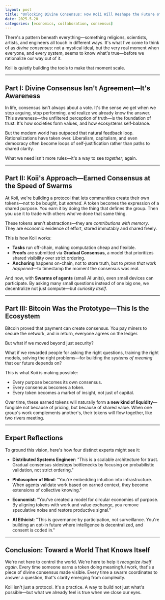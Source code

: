 ```yaml
---
layout: post
title: "Unlocking Divine Consensus: How Koii Will Reshape the Future of Cooperation"
date: 2025-5-20
categories: [economics, collaboration, consensus]
---
```


There's a pattern beneath everything—something religions, scientists, artists, and engineers all touch in different ways. It's what I've come to think of as *divine consensus*: not a mystical ideal, but the very real moment when everyone, and every system, seems to know what's true—before we rationalize our way out of it.

<!--more-->

Koii is quietly building the tools to make that moment scale.

---

## **Part I: Divine Consensus Isn't Agreement—It's Awareness**

In life, consensus isn't always about a vote. It's the sense we get when we stop arguing, stop performing, and realize we already know the answer. This awareness—the unfiltered perception of truth—is the foundation of trust. It's how societies form values, and how ecosystems self-balance.

But the modern world has outpaced that natural feedback loop. Rationalizations have taken over. Liberalism, capitalism, and even democracy often become loops of self-justification rather than paths to shared clarity.

What we need isn't more rules—it's a way to see *together*, again.

---

## **Part II: Koii's Approach—Earned Consensus at the Speed of Swarms**

At Koii, we're building a protocol that lets communities create their own tokens—not to be bought, but *earned*. A token becomes the expression of a shared purpose. You earn it by doing the thing that defines the group. Then you use it to trade with others who've done that same thing.

These tokens aren't abstractions—they are *contributions with memory*. They are economic evidence of effort, stored immutably and shared freely.

This is how Koii works:

* **Tasks** run off-chain, making computation cheap and flexible.
* **Proofs** are submitted via **Gradual Consensus**, a model that prioritizes shared visibility over strict ordering.
* **Anchoring** happens on-chain, not to store truth, but to *prove that work happened*—to timestamp the moment the consensus was real.

And now, with **Swarms of agents** (small AI units), even small devices can participate. By asking many small questions instead of one big one, we decentralize not just compute—but *curiosity itself*.

---

## **Part III: Bitcoin Was the Prototype—This Is the Ecosystem**

Bitcoin proved that payment can create consensus. You pay miners to secure the network, and in return, everyone agrees on the ledger.

But what if we moved beyond just security?

What if we rewarded people for asking the right questions, training the right models, solving the right problems—for building the *systems of meaning* that our future depends on?

This is what Koii is making possible:

* Every purpose becomes its own consensus.
* Every consensus becomes a token.
* Every token becomes a market of insight, not just of capital.

Over time, these earned tokens will naturally form **a new kind of liquidity**—fungible not because of pricing, but because of shared value. When one group's work complements another's, their tokens will flow together, like two rivers meeting.

---

## **Expert Reflections**

To ground this vision, here's how four distinct experts might see it:

* **Distributed Systems Engineer**: "This is a scalable architecture for trust. Gradual consensus sidesteps bottlenecks by focusing on probabilistic validation, not strict ordering."

* **Philosopher of Mind**: "You're embedding intuition into infrastructure. When agents validate work based on earned context, they become extensions of collective knowing."

* **Economist**: "You've created a model for circular economies of purpose. By aligning tokens with work and value exchange, you remove speculative noise and restore productive signal."

* **AI Ethicist**: "This is governance by participation, not surveillance. You're building an opt-in future where intelligence is decentralized, and consent is coded in."

---

## **Conclusion: Toward a World That Knows Itself**

We're not here to control the world. We're here to help it *recognize itself again*. Every time someone earns a token doing meaningful work, that's a piece of divine consensus made visible. Every time a swarm coordinates to answer a question, that's clarity emerging from complexity.

Koii isn't just a protocol. It's a practice. A way to build not just what's possible—but what we already feel is true when we close our eyes.
